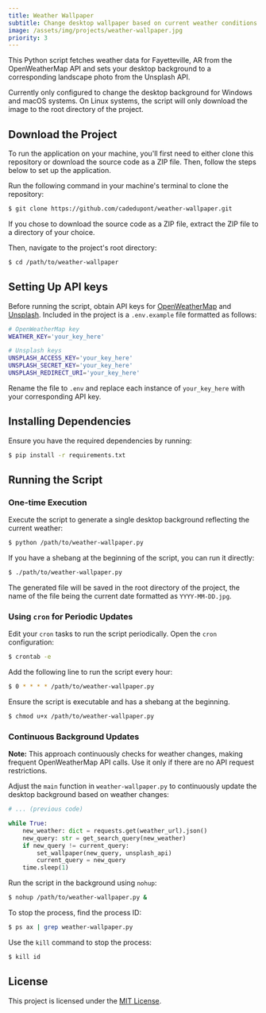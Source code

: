 ```yaml
---
title: Weather Wallpaper
subtitle: Change desktop wallpaper based on current weather conditions in Fayetteville, AR
image: /assets/img/projects/weather-wallpaper.jpg
priority: 3
---
```


This Python script fetches weather data for Fayetteville, AR from the OpenWeatherMap API and sets your desktop background to a corresponding landscape photo from the Unsplash API.

Currently only configured to change the desktop background for Windows and macOS systems. On Linux systems, the script will only download the image to the root directory of the project.

## Download the Project
To run the application on your machine, you'll first need to either clone this repository or download the source code as a ZIP file. Then, follow the steps below to set up the application.

Run the following command in your machine's terminal to clone the repository:

```bash
$ git clone https://github.com/cadedupont/weather-wallpaper.git
```

If you chose to download the source code as a ZIP file, extract the ZIP file to a directory of your choice.

Then, navigate to the project's root directory:
```bash
$ cd /path/to/weather-wallpaper
```

## Setting Up API keys
Before running the script, obtain API keys for [OpenWeatherMap](https://openweathermap.org/) and [Unsplash](https://unsplash.com/developers). Included in the project is a `.env.example` file formatted as follows:

```bash
# OpenWeatherMap key
WEATHER_KEY='your_key_here'

# Unsplash keys
UNSPLASH_ACCESS_KEY='your_key_here'
UNSPLASH_SECRET_KEY='your_key_here'
UNSPLASH_REDIRECT_URI='your_key_here'
```

Rename the file to `.env` and replace each instance of `your_key_here` with your corresponding API key.

## Installing Dependencies
Ensure you have the required dependencies by running:

```bash
$ pip install -r requirements.txt
```

## Running the Script

### One-time Execution
Execute the script to generate a single desktop background reflecting the current weather:

```bash
$ python /path/to/weather-wallpaper.py
```

If you have a shebang at the beginning of the script, you can run it directly:
```bash
$ ./path/to/weather-wallpaper.py
```

The generated file will be saved in the root directory of the project, the name of the file being the current date formatted as `YYYY-MM-DD.jpg`.

### Using `cron` for Periodic Updates
Edit your `cron` tasks to run the script periodically. Open the `cron` configuration:

```bash
$ crontab -e
```

Add the following line to run the script every hour:

```bash
$ 0 * * * * /path/to/weather-wallpaper.py
```

Ensure the script is executable and has a shebang at the beginning.

```bash
$ chmod u+x /path/to/weather-wallpaper.py
```

### Continuous Background Updates
**Note:** This approach continuously checks for weather changes, making frequent OpenWeatherMap API calls. Use it only if there are no API request restrictions.

Adjust the `main` function in `weather-wallpaper.py` to continuously update the desktop background based on weather changes:

```python
# ... (previous code)

while True:
    new_weather: dict = requests.get(weather_url).json()
    new_query: str = get_search_query(new_weather)
    if new_query != current_query:
        set_wallpaper(new_query, unsplash_api)
        current_query = new_query
    time.sleep(1)
```

Run the script in the background using `nohup`:

```bash
$ nohup /path/to/weather-wallpaper.py &
```

To stop the process, find the process ID:

```bash
$ ps ax | grep weather-wallpaper.py
```

Use the `kill` command to stop the process:

```bash
$ kill id
```

## License

This project is licensed under the [MIT License](LICENSE).